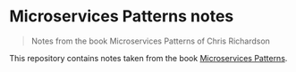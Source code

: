# Microservices Patterns notes
> Notes from the book Microservices Patterns of Chris Richardson

This repository contains notes taken from the book [Microservices Patterns](https://microservices.io).

